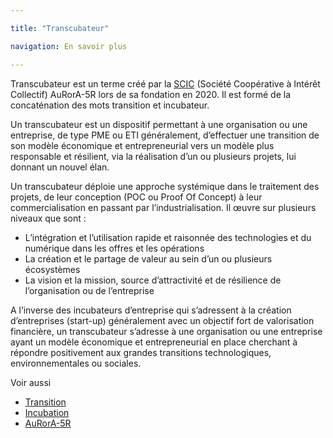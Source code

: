```yaml
---

title: "Transcubateur"

navigation: En savoir plus

---
```


Transcubateur est un terme créé par la [SCIC](https://www.google.com/url?q=https://fr.wikipedia.org/wiki/Incubateur_(%25C5%2593uf)&sa=D&ust=1611323882483000&usg=AOvVaw1Bji_uED7nf-sua1z5e9Aq) (Société Coopérative à Intérêt Collectif) AuRorA-5R lors de sa fondation en 2020. Il est formé de la concaténation des mots transition et incubateur.

Un transcubateur est un dispositif permettant à une organisation ou une entreprise, de type PME ou ETI généralement, d’effectuer une transition de son modèle économique et entrepreneurial vers un modèle plus responsable et résilient, via la réalisation d’un ou plusieurs projets, lui donnant un nouvel élan.

Un transcubateur déploie une approche systémique dans le traitement des projets, de leur conception (POC ou Proof Of Concept) à leur commercialisation en passant par l’industrialisation. Il œuvre sur plusieurs niveaux que sont :


* L’intégration et l’utilisation rapide et raisonnée des technologies et du numérique dans les offres et les opérations
* La création et le partage de valeur au sein d’un ou plusieurs écosystèmes
* La vision et la mission, source d’attractivité et de résilience de l’organisation ou de l’entreprise

A l’inverse des incubateurs d’entreprise qui s’adressent à la création d’entreprises (start-up) généralement avec un objectif fort de valorisation financière, un transcubateur s’adresse à une organisation ou une entreprise ayant un modèle économique et entrepreneurial en place cherchant à répondre positivement aux grandes transitions technologiques, environnementales ou sociales.

Voir aussi


* [Transition](https://www.google.com/url?q=https://fr.wikipedia.org/wiki/Transition&sa=D&ust=1611323882485000&usg=AOvVaw0FHcEbOi4ccWjIxHPjAekc)
* [Incubation](https://www.google.com/url?q=https://fr.wikipedia.org/wiki/Incubation&sa=D&ust=1611323882485000&usg=AOvVaw3jtMwQT8ZieaQsBQUV70dK) 
* [AuRorA-5R](https://www.google.com/url?q=https://aurora-5r.fr/&sa=D&ust=1611323882485000&usg=AOvVaw2ssq_Q65I1dtL-kXovsg_L) 

 

